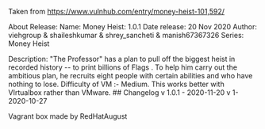 Taken from https://www.vulnhub.com/entry/money-heist-101,592/ 

About Release:
    Name: Money Heist: 1.0.1
    Date release: 20 Nov 2020
    Author: viehgroup & shaileshkumar & shrey_sancheti & manish67367326
    Series: Money Heist

Description:
    "The Professor" has a plan to pull off the biggest heist in recorded history -- to print billions of Flags . To help him carry out the ambitious plan, he recruits eight people with certain abilities and who have nothing to lose.
    Difficulty of VM :- Medium.
    This works better with VIrtualbox rather than VMware. ## Changelog v 1.0.1 - 2020-11-20 v 1- 2020-10-27 

Vagrant box made by RedHatAugust
